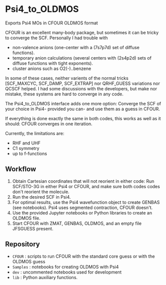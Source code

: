 # Psi4_to_OLDMOS

Exports Psi4 MOs in CFOUR OLDMOS format 

CFOUR is an excellent many-body package, but sometimes it can be tricky to converge
the SCF. Personally I had trouble with
* non-valence anions (one-center with a (7s7p7d) set of diffuse functions).
* temporary anion calculations (several centers with (2s4p2d) sets of diffuse functions with tight exponents).
* cluster anions such as O2(-)..benzene

In some of these cases, neither varients of the normal tricks [SCF_MAXCYC, SCF_DAMP, SCF_EXTRAP] nor QRHF_GUESS variations nor QCSCF helped. 
I had some discussions with the developers, but make nor mistake, these systems are hard to converge in any code.

The Psi4_to_OLDMOS interface adds one more option: Converge the SCF of your choice in Psi4- provided you can- and use them as a guess in CFOUR.

If everything is done exactly the same in both codes, this works as well as it should: CFOUR converges in one iteration.

Currently, the limitations are:
* RHF and UHF
* C1 symmetry
* up to f-functions

## Workflow

1. Obtain Cartesian coordinates that will not reorient in either code: 
Run SCF/STO-3G in either Psi4 or CFOUR, and make sure both codes codes don't reorient the molecule.
2. Run the desired SCF in Psi4.
3. For optimal results, use the Psi4 wavefunction object to create GENBAS (see notebooks). Psi4 uses segmented contraction, CFOUR doesn't. 
4. Use the provided Jupyter notebooks or Python libraries to create an OLDMOS file.
4. Start CFOUR with ZMAT, GENBAS, OLDMOS, and an empty file JFSGUESS present.

## Repository

* `CFOUR` : scripts to run CFOUR with the standard core guess or with the OLDMOS guess 
* `Samples` : notebooks for creating OLDMOS with Psi4
* `dev` : uncommented notebooks used for development
* `lib` : Python auxiliary functions.

